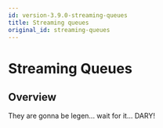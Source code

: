 ```yaml
---
id: version-3.9.0-streaming-queues
title: Streaming queues
original_id: streaming-queues
---
```


# Streaming Queues

## Overview

They are gonna be legen... wait for it... DARY!
